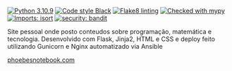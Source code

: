 [![Python 3.10.9](https://img.shields.io/badge/Python-3.10.9-blue)](https://www.python.org/downloads/release/python-3109/)
[![Code style Black](https://img.shields.io/badge/style-black-black)](https://github.com/psf/black)
[![Flake8 linting](https://img.shields.io/badge/linting-flake8-important)](https://github.com/PyCQA/flake8)
[![Checked with mypy](http://www.mypy-lang.org/static/mypy_badge.svg)](http://mypy-lang.org/)
[![Imports: isort](https://img.shields.io/badge/imports-isort-%231674b1)](https://pycqa.github.io/isort/)
[![security: bandit](https://img.shields.io/badge/security-bandit-yellow.svg)](https://github.com/PyCQA/bandit)

Site pessoal onde posto conteudos sobre programação, matemática e tecnologia. 
Desenvolvido com Flask, Jinja2, HTML e CSS e deploy feito utilizando Gunicorn e Nginx automatizado via Ansible

[phoebesnotebook.com](https://www.phoebesnotebook.com/)
